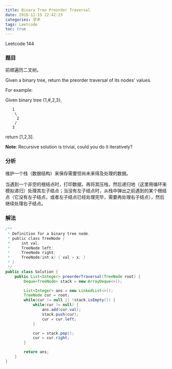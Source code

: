 ```yaml
---
title: Binary Tree Preorder Traversal
date: 2016-12-15 22:42:23
categories: 学术
tags: Leetcode
toc: true
---
```


Leetcode 144

### 题目

前顺遍历二叉树。

Given a binary tree, return the preorder traversal of its nodes' values.

For example:

Given binary tree {1,#,2,3},

```
   1
    \
     2
    /
   3
```

return [1,2,3].

__Note__: Recursive solution is trivial, could you do it iteratively?

### 分析

维护一个栈（数据结构）来保存需要但尚未来得及处理的数据。

当遇到一个非空的根结点时，打印数据，再将其压栈，然后递归地（这里用循环来模拟递归）处理其左子结点；当没有左子结点时，从栈中弹出之前遇到的某个根结点（它没有左子结点，或者左子结点已经处理完毕，需要再处理右子结点），然后继续处理右子结点。

### 解法

```java
/**
 * Definition for a binary tree node.
 * public class TreeNode {
 *     int val;
 *     TreeNode left;
 *     TreeNode right;
 *     TreeNode(int x) { val = x; }
 * }
 */
public class Solution {
    public List<Integer> preorderTraversal(TreeNode root) {
        Deque<TreeNode> stack = new ArrayDeque<>();

        List<Integer> ans = new LinkedList<>();
        TreeNode cur = root;
        while(cur != null || !stack.isEmpty()) {
            while(cur != null) {
                ans.add(cur.val);
                stack.push(cur);
                cur = cur.left;
            }

            cur = stack.pop();
            cur = cur.right;
        }

        return ans;
    }
}
```